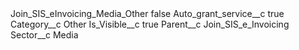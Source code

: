 <?xml version="1.0" encoding="UTF-8"?>
<CustomMetadata xmlns="http://soap.sforce.com/2006/04/metadata" xmlns:xsi="http://www.w3.org/2001/XMLSchema-instance" xmlns:xsd="http://www.w3.org/2001/XMLSchema">
    <label>Join_SIS_eInvoicing_Media_Other</label>
    <protected>false</protected>
    <values>
        <field>Auto_grant_service__c</field>
        <value xsi:type="xsd:boolean">true</value>
    </values>
    <values>
        <field>Category__c</field>
        <value xsi:type="xsd:string">Other</value>
    </values>
    <values>
        <field>Is_Visible__c</field>
        <value xsi:type="xsd:boolean">true</value>
    </values>
    <values>
        <field>Parent__c</field>
        <value xsi:type="xsd:string">Join_SIS_e_Invoicing</value>
    </values>
    <values>
        <field>Sector__c</field>
        <value xsi:type="xsd:string">Media</value>
    </values>
</CustomMetadata>
